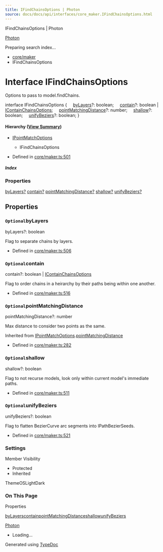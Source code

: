 ```yaml
---
title: IFindChainsOptions | Photon
source: docs/docs/api/interfaces/core_maker.IFindChainsOptions.html
---
```


IFindChainsOptions | Photon

[Photon](../index.md)




Preparing search index...

* [core/maker](../modules/core_maker.md)
* IFindChainsOptions

# Interface IFindChainsOptions

Options to pass to model.findChains.

interface IFindChainsOptions {
    [byLayers](#bylayers)?: boolean;
    [contain](#contain)?: boolean | [IContainChainsOptions](core_maker.IContainChainsOptions.md);
    [pointMatchingDistance](#pointmatchingdistance)?: number;
    [shallow](#shallow)?: boolean;
    [unifyBeziers](#unifybeziers)?: boolean;
}

#### Hierarchy ([View Summary](../hierarchy.md#core/maker.IFindChainsOptions))

* [IPointMatchOptions](core_maker.IPointMatchOptions.md)
  + IFindChainsOptions

* Defined in [core/maker.ts:501](https://github.com/mwhite454/photon/blob/main/packages/photon/src/core/maker.ts#L501)

##### Index

### Properties

[byLayers?](#bylayers)
[contain?](#contain)
[pointMatchingDistance?](#pointmatchingdistance)
[shallow?](#shallow)
[unifyBeziers?](#unifybeziers)

## Properties

### `Optional`byLayers

byLayers?: boolean

Flag to separate chains by layers.

* Defined in [core/maker.ts:506](https://github.com/mwhite454/photon/blob/main/packages/photon/src/core/maker.ts#L506)

### `Optional`contain

contain?: boolean | [IContainChainsOptions](core_maker.IContainChainsOptions.md)

Flag to order chains in a heirarchy by their paths being within one another.

* Defined in [core/maker.ts:516](https://github.com/mwhite454/photon/blob/main/packages/photon/src/core/maker.ts#L516)

### `Optional`pointMatchingDistance

pointMatchingDistance?: number

Max distance to consider two points as the same.

Inherited from [IPointMatchOptions](core_maker.IPointMatchOptions.md).[pointMatchingDistance](core_maker.IPointMatchOptions.md#pointmatchingdistance)

* Defined in [core/maker.ts:282](https://github.com/mwhite454/photon/blob/main/packages/photon/src/core/maker.ts#L282)

### `Optional`shallow

shallow?: boolean

Flag to not recurse models, look only within current model's immediate paths.

* Defined in [core/maker.ts:511](https://github.com/mwhite454/photon/blob/main/packages/photon/src/core/maker.ts#L511)

### `Optional`unifyBeziers

unifyBeziers?: boolean

Flag to flatten BezierCurve arc segments into IPathBezierSeeds.

* Defined in [core/maker.ts:521](https://github.com/mwhite454/photon/blob/main/packages/photon/src/core/maker.ts#L521)

### Settings

Member Visibility

* Protected
* Inherited

ThemeOSLightDark

### On This Page

Properties

[byLayers](#bylayers)[contain](#contain)[pointMatchingDistance](#pointmatchingdistance)[shallow](#shallow)[unifyBeziers](#unifybeziers)

[Photon](../index.md)

* Loading...

Generated using [TypeDoc](https://typedoc.org/)
